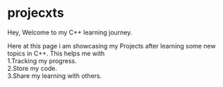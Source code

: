 # projecxts

Hey, Welcome to my C++ learning journey.

Here at this page i am showcasing my Projects after learning some new topics in C++.
This helps me with  
1.Tracking my progress.  
2.Store my code.  
3.Share my learning with others.  

